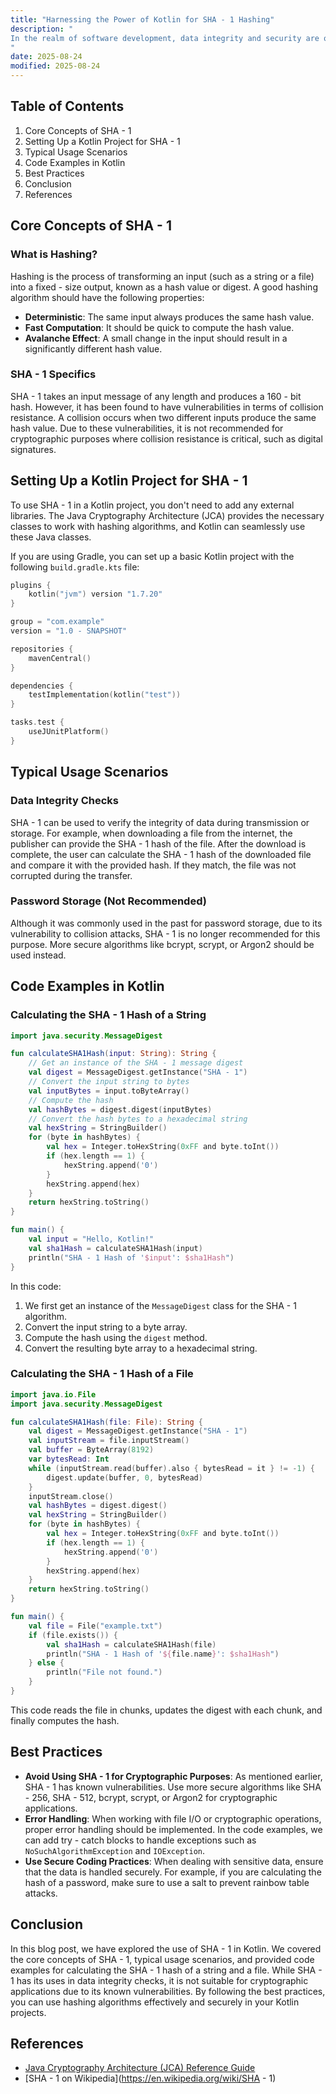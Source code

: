 ```yaml
---
title: "Harnessing the Power of Kotlin for SHA - 1 Hashing"
description: "
In the realm of software development, data integrity and security are of paramount importance. Hashing algorithms play a crucial role in achieving these goals. One such algorithm is the Secure Hash Algorithm 1 (SHA - 1). Developed by the U.S. National Security Agency, SHA - 1 produces a 160 - bit (20 - byte) hash value, typically rendered as a 40 - digit hexadecimal number. In this blog post, we will explore how to use SHA - 1 in Kotlin, covering core concepts, typical usage scenarios, and best practices.
"
date: 2025-08-24
modified: 2025-08-24
---
```


## Table of Contents
1. Core Concepts of SHA - 1
2. Setting Up a Kotlin Project for SHA - 1
3. Typical Usage Scenarios
4. Code Examples in Kotlin
5. Best Practices
6. Conclusion
7. References

## Core Concepts of SHA - 1
### What is Hashing?
Hashing is the process of transforming an input (such as a string or a file) into a fixed - size output, known as a hash value or digest. A good hashing algorithm should have the following properties:
- **Deterministic**: The same input always produces the same hash value.
- **Fast Computation**: It should be quick to compute the hash value.
- **Avalanche Effect**: A small change in the input should result in a significantly different hash value.

### SHA - 1 Specifics
SHA - 1 takes an input message of any length and produces a 160 - bit hash. However, it has been found to have vulnerabilities in terms of collision resistance. A collision occurs when two different inputs produce the same hash value. Due to these vulnerabilities, it is not recommended for cryptographic purposes where collision resistance is critical, such as digital signatures.

## Setting Up a Kotlin Project for SHA - 1
To use SHA - 1 in a Kotlin project, you don't need to add any external libraries. The Java Cryptography Architecture (JCA) provides the necessary classes to work with hashing algorithms, and Kotlin can seamlessly use these Java classes.

If you are using Gradle, you can set up a basic Kotlin project with the following `build.gradle.kts` file:
```kotlin
plugins {
    kotlin("jvm") version "1.7.20"
}

group = "com.example"
version = "1.0 - SNAPSHOT"

repositories {
    mavenCentral()
}

dependencies {
    testImplementation(kotlin("test"))
}

tasks.test {
    useJUnitPlatform()
}
```

## Typical Usage Scenarios
### Data Integrity Checks
SHA - 1 can be used to verify the integrity of data during transmission or storage. For example, when downloading a file from the internet, the publisher can provide the SHA - 1 hash of the file. After the download is complete, the user can calculate the SHA - 1 hash of the downloaded file and compare it with the provided hash. If they match, the file was not corrupted during the transfer.

### Password Storage (Not Recommended)
Although it was commonly used in the past for password storage, due to its vulnerability to collision attacks, SHA - 1 is no longer recommended for this purpose. More secure algorithms like bcrypt, scrypt, or Argon2 should be used instead.

## Code Examples in Kotlin
### Calculating the SHA - 1 Hash of a String
```kotlin
import java.security.MessageDigest

fun calculateSHA1Hash(input: String): String {
    // Get an instance of the SHA - 1 message digest
    val digest = MessageDigest.getInstance("SHA - 1")
    // Convert the input string to bytes
    val inputBytes = input.toByteArray()
    // Compute the hash
    val hashBytes = digest.digest(inputBytes)
    // Convert the hash bytes to a hexadecimal string
    val hexString = StringBuilder()
    for (byte in hashBytes) {
        val hex = Integer.toHexString(0xFF and byte.toInt())
        if (hex.length == 1) {
            hexString.append('0')
        }
        hexString.append(hex)
    }
    return hexString.toString()
}

fun main() {
    val input = "Hello, Kotlin!"
    val sha1Hash = calculateSHA1Hash(input)
    println("SHA - 1 Hash of '$input': $sha1Hash")
}
```
In this code:
1. We first get an instance of the `MessageDigest` class for the SHA - 1 algorithm.
2. Convert the input string to a byte array.
3. Compute the hash using the `digest` method.
4. Convert the resulting byte array to a hexadecimal string.

### Calculating the SHA - 1 Hash of a File
```kotlin
import java.io.File
import java.security.MessageDigest

fun calculateSHA1Hash(file: File): String {
    val digest = MessageDigest.getInstance("SHA - 1")
    val inputStream = file.inputStream()
    val buffer = ByteArray(8192)
    var bytesRead: Int
    while (inputStream.read(buffer).also { bytesRead = it } != -1) {
        digest.update(buffer, 0, bytesRead)
    }
    inputStream.close()
    val hashBytes = digest.digest()
    val hexString = StringBuilder()
    for (byte in hashBytes) {
        val hex = Integer.toHexString(0xFF and byte.toInt())
        if (hex.length == 1) {
            hexString.append('0')
        }
        hexString.append(hex)
    }
    return hexString.toString()
}

fun main() {
    val file = File("example.txt")
    if (file.exists()) {
        val sha1Hash = calculateSHA1Hash(file)
        println("SHA - 1 Hash of '${file.name}': $sha1Hash")
    } else {
        println("File not found.")
    }
}
```
This code reads the file in chunks, updates the digest with each chunk, and finally computes the hash.

## Best Practices
- **Avoid Using SHA - 1 for Cryptographic Purposes**: As mentioned earlier, SHA - 1 has known vulnerabilities. Use more secure algorithms like SHA - 256, SHA - 512, bcrypt, scrypt, or Argon2 for cryptographic applications.
- **Error Handling**: When working with file I/O or cryptographic operations, proper error handling should be implemented. In the code examples, we can add try - catch blocks to handle exceptions such as `NoSuchAlgorithmException` and `IOException`.
- **Use Secure Coding Practices**: When dealing with sensitive data, ensure that the data is handled securely. For example, if you are calculating the hash of a password, make sure to use a salt to prevent rainbow table attacks.

## Conclusion
In this blog post, we have explored the use of SHA - 1 in Kotlin. We covered the core concepts of SHA - 1, typical usage scenarios, and provided code examples for calculating the SHA - 1 hash of a string and a file. While SHA - 1 has its uses in data integrity checks, it is not suitable for cryptographic applications due to its known vulnerabilities. By following the best practices, you can use hashing algorithms effectively and securely in your Kotlin projects.

## References
- [Java Cryptography Architecture (JCA) Reference Guide](https://docs.oracle.com/javase/8/docs/technotes/guides/security/crypto/CryptoSpec.html)
- [SHA - 1 on Wikipedia](https://en.wikipedia.org/wiki/SHA - 1)